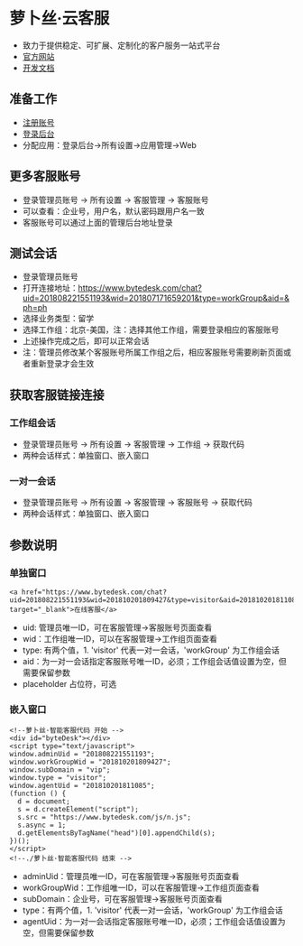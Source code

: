 # 萝卜丝·云客服

- 致力于提供稳定、可扩展、定制化的客户服务一站式平台
- [官方网站](https://www.bytedesk.com)
- [开发文档](https://www.bytedesk.com/support/article?uid=201808221551193&aid=201808252118461)

## 准备工作

- [注册账号](https://www.bytedesk.com/admin#/register)
- [登录后台](https://www.bytedesk.com/admin#/login)
- 分配应用：登录后台->所有设置->应用管理->Web

## 更多客服账号

- 登录管理员账号 -> 所有设置 -> 客服管理 -> 客服账号
- 可以查看：企业号，用户名，默认密码跟用户名一致
- 客服账号可以通过上面的管理后台地址登录

## 测试会话

- 登录管理员账号
- 打开连接地址：https://www.bytedesk.com/chat?uid=201808221551193&wid=201807171659201&type=workGroup&aid=&ph=ph
- 选择业务类型：留学
- 选择工作组：北京-美国，注：选择其他工作组，需要登录相应的客服账号
- 上述操作完成之后，即可以正常会话
- 注：管理员修改某个客服账号所属工作组之后，相应客服账号需要刷新页面或者重新登录才会生效

## 获取客服链接连接

### 工作组会话

- 登录管理员账号 -> 所有设置 -> 客服管理 -> 工作组 -> 获取代码
- 两种会话样式：单独窗口、嵌入窗口

### 一对一会话

- 登录管理员账号 -> 所有设置 -> 客服管理 -> 客服账号 -> 获取代码
- 两种会话样式：单独窗口、嵌入窗口

## 参数说明

### 单独窗口

```
<a href="https://www.bytedesk.com/chat?uid=201808221551193&wid=201810201809427&type=visitor&aid=201810201811085&ph=ph" target="_blank">在线客服</a>
```

- uid: 管理员唯一ID，可在客服管理->客服账号页面查看
- wid：工作组唯一ID，可以在客服管理->工作组页面查看
- type: 有两个值，1. 'visitor' 代表一对一会话，'workGroup' 为工作组会话
- aid：为一对一会话指定客服账号唯一ID，必须；工作组会话值设置为空，但需要保留参数
- placeholder 占位符，可选

### 嵌入窗口

```
<!--萝卜丝·智能客服代码 开始 -->
<div id="byteDesk"></div>
<script type="text/javascript">
window.adminUid = "201808221551193";
window.workGroupWid = "201810201809427";
window.subDomain = "vip";
window.type = "visitor";
window.agentUid = "201810201811085";
(function () {
  d = document;
  s = d.createElement("script");
  s.src = "https://www.bytedesk.com/js/n.js";
  s.async = 1;
  d.getElementsByTagName("head")[0].appendChild(s);
})();
</script>
<!--./萝卜丝·智能客服代码 结束 -->
```

- adminUid：管理员唯一ID，可在客服管理->客服账号页面查看
- workGroupWid：工作组唯一ID，可以在客服管理->工作组页面查看
- subDomain：企业号，可在客服管理->客服账号页面查看
- type：有两个值，1. 'visitor' 代表一对一会话，'workGroup' 为工作组会话
- agentUid：为一对一会话指定客服账号唯一ID，必须；工作组会话值设置为空，但需要保留参数
